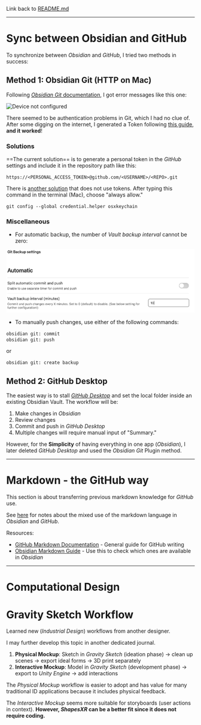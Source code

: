 Link back to [README.md](../README.md)

---
# Sync between Obsidian and GitHub
To synchronize between *Obsidian* and *GitHub*, I tried two methods in success: 
## Method 1: Obsidian Git (HTTP on Mac)
Following [*Obsidian Git* documentation](https://publish.obsidian.md/git-doc/Getting+Started), I got error messages like this one: 

![Device not configured](https://kattsun.dev/img/Pasted%20image%2020210528092236.png)

There seemed to be authentication problems in Git, which I had no clue of. After some digging on the internet, I generated a Token following [this guide](https://linked-blog-starter.vercel.app/connect-obsidian-vault-with-github), **and it worked**! 

### Solutions
==The current solution== is to generate a personal token in the *GitHub* settings and include it in the repository path like this: 
```
https://<PERSONAL_ACCESS_TOKEN>@github.com/<USERNAME>/<REPO>.git
```

There is [another solution](https://kattsun.dev/posts/2021-05-28-obsidian-git-authentication-error/) that does not use tokens. After typing this command in the terminal (Mac), choose "always allow."

```
git config --global credential.helper osxkeychain
```

### Miscellaneous
- For automatic backup, the number of *Vault backup interval* cannot be zero:

![Pasted_Image](_attachments/Pasted_image_20230830213813.png)

- To manually push changes, use either of the following commands:
```
obsidian git: commit
obsidian git: push
```
or
```
obsidian git: create backup
```

## Method 2: GitHub Desktop 
The easiest way is to stall [*GitHub Desktop*](https://desktop.github.com) and set the local folder inside an existing Obsidian Vault. The workflow will be: 
1. Make changes in *Obsidian*
2. Review changes
3. Commit and push in *GitHub Desktop*
4. Multiple changes will require manual input of "Summary."

However, for the **Simplicity** of having everything in one app (*Obsidian*), I later deleted *GitHub Desktop* and used the *Obsidian Git* Plugin method. 

---

# Markdown - the GitHub way
This section is about transferring previous markdown knowledge for *GitHub* use. 

See [here](resources/_GitHub_Favored_Markdown.md) for notes about the mixed use of the markdown language in *Obsidian* and *GitHub*.

Resources: 
- [GitHub Markdown Documentation](https://docs.github.com/en/get-started/writing-on-github/getting-started-with-writing-and-formatting-on-github) - General guide for GitHub writing
- [Obsidian Markdown Guide](https://www.markdownguide.org/tools/obsidian/) - Use this to check which ones are available in *Obsidian*

---

# Computational Design


# Gravity Sketch Workflow
Learned new (*Industrial Design*) workflows from another designer. 

I may further develop this topic in another dedicated journal. 

1. **Physical Mockup**: Sketch in *Gravity Sketch* (ideation phase) -> clean up scenes -> export ideal forms -> 3D print separately
2. **Interactive Mockup**: Model in *Gravity Sketch* (development phase) -> export to *Unity Engine* -> add interactions

The *Physical Mockup* workflow is easier to adopt and has value for many traditional ID applications because it includes physical feedback. 

The *Interactive Mockup* seems more suitable for storyboards (user actions in context). **However, *ShapesXR* can be a better fit since it does not require coding.** 
